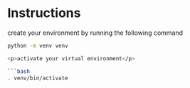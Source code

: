 <h1>Instructions</h1>

<p>create your environment by running the following command</p>

```bash
python -m venv venv

<p>activate your virtual environment</p>

```bash
. venv/bin/activate

